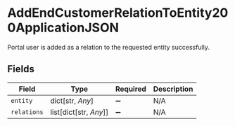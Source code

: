 # AddEndCustomerRelationToEntity200ApplicationJSON

Portal user is added as a relation to the requested entity successfully.


## Fields

| Field                  | Type                   | Required               | Description            |
| ---------------------- | ---------------------- | ---------------------- | ---------------------- |
| `entity`               | dict[str, *Any*]       | :heavy_minus_sign:     | N/A                    |
| `relations`            | list[dict[str, *Any*]] | :heavy_minus_sign:     | N/A                    |